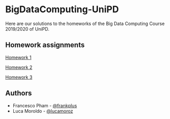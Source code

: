 # BigDataComputing-UniPD
Here are our solutions to the homeworks of the Big Data Computing Course 2019/2020 of UniPD.

## Homework assignments
[Homework 1](Homework_1.pdf)

[Homework 2](Homework_2.pdf)

[Homework 3](Homework_3.pdf)

## Authors
- Francesco Pham - [@frankplus](https://github.com/frankplus)
- Luca Moroldo - [@lucamoroz](https://github.com/lucamoroz)
